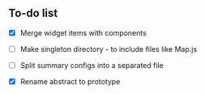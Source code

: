 ## To-do list
 - [x] Merge widget items with components
 - [ ] Make singleton directory - to include files like Map.js
 - [ ] Split summary configs into a separated file
 - [x] Rename abstract to prototype

